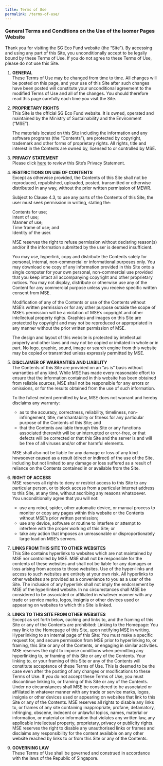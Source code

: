 ```yaml
---
title: Terms of Use
permalink: /terms-of-use/
---
```

### **General Terms and Conditions on the Use of the Isomer Pages Website**

Thank you for visiting the SG Eco Fund website (the “Site”). By accessing and using any part of this Site, you unconditionally accept to be legally bound by these Terms of Use. If you do not agree to these Terms of Use, please do not use this Site.

1.  **GENERAL**    
    These Terms of Use may be changed from time to time. All changes will be posted on this page, and your use of this Site after such changes have been posted will constitute your unconditional agreement to the modified Terms of Use and all of the changes. You should therefore read this page carefully each time you visit the Site.
    
                    
2.  **PROPRIETARY RIGHTS**    
    This Site is the official SG Eco Fund website. It is owned, operated and maintained by the Ministry of Sustainability and the Environment (“MSE”).
    
    The materials located on this Site including the information and any software programs (the “Contents”), are protected by copyright, trademark and other forms of proprietary rights. All rights, title and interest in the Contents are owned by, licensed to or controlled by MSE.
    

3.  **PRIVACY STATEMENT**   
    Please click  [here](https://www.mse.gov.sg/privacy-statement) to review this Site’s Privacy Statement.
    

4.  **RESTRICTIONS ON USE OF CONTENTS**  
    Except as otherwise provided, the Contents of this Site shall not be reproduced, republished, uploaded, posted, transmitted or otherwise distributed in any way, without the prior written permission of MEWR.
    
    Subject to Clause 4.3, to use any parts of the Contents of this Site, the user must seek permission in writing, stating the:
    
    Contents for use;  
    Intent of use;  
    Manner of use;  
    Time frame of use; and  
    Identity of the user.
    
    MSE reserves the right to refuse permission without declaring reason(s) and/or if the information submitted by the user is deemed insufficient.
    
    You may use, hyperlink, copy and distribute the Contents solely for personal, internal, non-commercial or informational purposes only. You may download one copy of any information provided in this Site onto a single computer for your own personal, non-commercial use provided that you keep intact all accompanying copyright and other proprietary notices. You may not display, distribute or otherwise use any of the Content for any commercial purpose unless you receive specific written consent from MSE.
    
    Modification of any of the Contents or use of the Contents without MSE’s written permission or for any other purpose outside the scope of MSE’s permission will be a violation of MSE’s copyright and other intellectual property rights. Graphics and images on this Site are protected by copyright and may not be reproduced or appropriated in any manner without the prior written permission of MSE.
    
    The design and layout of this website is protected by intellectual property and other laws and may not be copied or imitated in whole or in part. No logo, graphic, sound, image or search engine from this website may be copied or transmitted unless expressly permitted by MSE.
    
5.  **DISCLAIMER OF WARRANTIES AND LIABILITY**  
    The Contents of this Site are provided on an “as is” basis without warranties of any kind. While MSE has made every reasonable effort to ensure that the information contained in this website has been obtained from reliable sources, MSE shall not be responsible for any errors or omissions, or for the results obtained from the use of such information.
    
    To the fullest extent permitted by law, MSE does not warrant and hereby disclaims any warranty:
    
    -   as to the accuracy, correctness, reliability, timeliness, non-infringement, title, merchantability or fitness for any particular purpose of the Contents of this Site; and
    -   that the Contents available through this Site or any functions associated therewith will be uninterrupted or error-free, or that defects will be corrected or that this Site and the server is and will be free of all viruses and/or other harmful elements.

    
    MSE shall also not be liable for any damage or loss of any kind howsoever caused as a result (direct or indirect) of the use of the Site, including but not limited to any damage or loss suffered as a result of reliance on the Contents contained in or available from the Site.
    
6.  **RIGHT OF ACCESS**  
    MSE reserves all rights to deny or restrict access to this Site to any particular person, or to block access from a particular Internet address to this Site, at any time, without ascribing any reasons whatsoever.  
    You unconditionally agree that you will not:
    
    -   use any robot, spider, other automatic device, or manual process to monitor or copy any pages within this website or the Contents without MSE’s prior written permission;
    -   use any device, software or routine to interfere or attempt to interfere with the proper working of this Site; or
    -   take any action that imposes an unreasonable or disproportionately large load on MSE’s servers.


7.  **LINKS FROM THIS SITE TO OTHER WEBSITES**     
    This Site contains hyperlinks to websites which are not maintained by MSE nor controlled by MSE. MSE shall not be responsible for the contents of these websites and shall not be liable for any damages or loss arising from access to those websites. Use of the hyper-links and access to such websites are entirely at your own risk. All hyperlinks to other websites are provided as a convenience to you as a user of the Site. The inclusion of any hyperlink shall not imply the endorsement by MSE of the hyperlinked website. In no circumstances shall MSE be considered to be associated or affiliated in whatever manner with any trade or service marks, logos, insignia or other devices used or appearing on websites to which this Site is linked.
    
8.  **LINKS TO THIS SITE FROM OTHER WEBSITES**  
    Except as set forth below, caching and links to, and the framing of this Site or any of the Contents are prohibited: Linking to the Homepage: You may link to the Homepage of this Site, upon notifying MSE in writing. Hyperlinking to an internal page of this Site: You must make a specific request for, and secure permission from MSE prior to hyperlinking to, or framing, this Site or any of the Contents, or engaging in similar activities. MSE reserves the right to impose conditions when permitting any hyperlinking to, or framing of this Site or any of the Contents. Your linking to, or your framing of this Site or any of the Contents will constitute acceptance of these Terms of Use. This is deemed to be the case even after the posting of any changes or modifications to these Terms of Use. If you do not accept these Terms of Use, you must discontinue linking to, or framing of this Site or any of the Contents. Under no circumstances shall MSE be considered to be associated or affiliated in whatever manner with any trade or service marks, logos, insignia or other devices used or appearing on websites that link to this Site or any of the Contents. MSE reserves all rights to disable any links to, or frames of any site containing inappropriate, profane, defamatory, infringing, obscene, indecent or unlawful topics, names, material or information, or material or information that violates any written law, any applicable intellectual property, proprietary, privacy or publicity rights. MSE reserves the right to disable any unauthorised links or frames and disclaims any responsibility for the content available on any other website reached by links to or from this Site or any of the Contents.
    
9.  **GOVERNING LAW**  
    These Terms of Use shall be governed and construed in accordance with the laws of the Republic of Singapore.